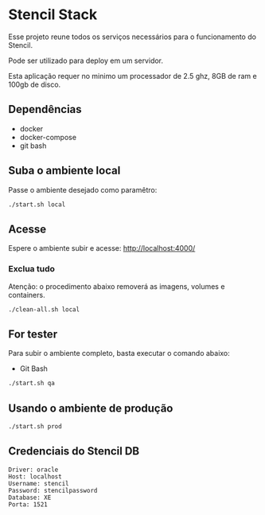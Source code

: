 # Stencil Stack

Esse projeto reune todos os serviços necessários para o funcionamento do Stencil.

Pode ser utilizado para deploy em um servidor.

Esta aplicação requer no minimo um processador de 2.5 ghz, 8GB de ram e 100gb de disco.

## Dependências

* docker
* docker-compose
* git bash

## Suba o ambiente local

Passe o ambiente desejado como paramêtro:

```sh
./start.sh local
```

## Acesse

Espere o ambiente subir e acesse:
[http://localhost:4000/](http://localhost:4000/)

### Exclua tudo

Atenção: o procedimento abaixo removerá as imagens, volumes e containers.

```sh
./clean-all.sh local
```

## For tester

Para subir o ambiente completo, basta executar o comando abaixo:

* Git Bash

```sh
./start.sh qa
```

## Usando o ambiente de produção

```sh
./start.sh prod
```

## Credenciais do Stencil DB

```
Driver: oracle
Host: localhost
Username: stencil
Password: stencilpassword
Database: XE
Porta: 1521
```
